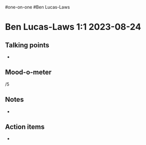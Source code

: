 #one-on-one #Ben Lucas-Laws

# Ben Lucas-Laws 1:1 2023-08-24

## Talking points
- 

## Mood-o-meter
/5

## Notes
- 

## Action items
- 
